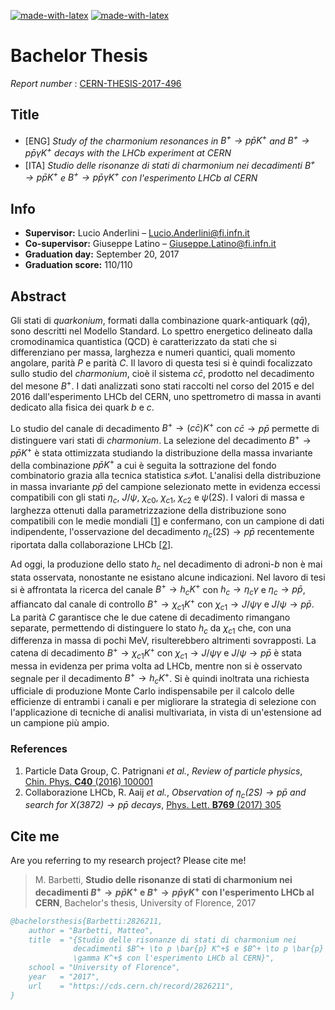 [![made-with-latex](https://img.shields.io/badge/Made%20with-LaTeX-008080?style=for-the-badge&logo=latex&logoColor=white)](https://www.latex-project.org/)
[![made-with-latex](https://img.shields.io/badge/Developed%20in-Overleaf-47a141?style=for-the-badge&logo=overleaf&logoColor=white)](https://it.overleaf.com/)

# Bachelor Thesis

_Report number_ : [CERN-THESIS-2017-496](https://cds.cern.ch/record/2826211)

## Title

- [ENG] _Study of the charmonium resonances in $B^{+} \to p \bar p K^{+}$ and $B^{+} \to p \bar p \gamma K^{+}$ decays with the LHCb experiment at CERN_
- [ITA] _Studio delle risonanze di stati di charmonium nei decadimenti $B^{+} \to p \bar p K^{+}$ e $B^{+} \to p \bar p \gamma K^{+}$ con l'esperimento LHCb al CERN_

## Info

- **Supervisor:** Lucio Anderlini – <a href="mailto:lucio.anderlini@fi.infn.it">Lucio.Anderlini@fi.infn.it</a>
- **Co-supervisor:** Giuseppe Latino – <a href="mailto:giuseppe.latino@fi.infn.it">Giuseppe.Latino@fi.infn.it</a>
- **Graduation day:** September 20, 2017
- **Graduation score:** 110/110

## Abstract

Gli stati di _quarkonium_, formati dalla combinazione quark-antiquark ($q\bar q$), sono descritti nel Modello Standard. Lo spettro energetico delineato dalla cromodinamica quantistica (QCD) è caratterizzato da stati che si differenziano per massa, larghezza e numeri quantici, quali momento angolare, parità $P$ e parità $C$.
Il lavoro di questa tesi si è quindi focalizzato sullo studio del _charmonium_, cioè il sistema $c\bar c$, prodotto nel decadimento del mesone $B^{+}$. I dati analizzati sono stati raccolti nel corso del 2015 e del 2016 dall'esperimento LHCb del CERN, uno spettrometro di massa in avanti dedicato alla fisica  dei quark $b$ e $c$.

Lo studio del canale di decadimento $B^{+} \to (c \bar c) K^{+}$ con $c \bar{c} \to p \bar{p}$ permette di distinguere vari stati di _charmonium_. La selezione del decadimento $B^{+} \to p\bar p K^{+}$ è stata ottimizzata studiando la distribuzione della massa invariante della combinazione $p\bar p K^{+}$ a cui è seguita la sottrazione del fondo combinatorio grazia alla tecnica statistica $s\mathcal{P}$lot.
L'analisi della distribuzione in massa invariante $p\bar p$ del campione selezionato mette in evidenza eccessi compatibili con gli stati $\eta_c$, $J/\psi$, $\chi_{c0}$, $\chi_{c1}$, $\chi_{c2}$ e $\psi(2S)$.
I valori di massa e larghezza ottenuti dalla parametrizzazione della distribuzione sono compatibili con le medie mondiali [[1](https://iopscience.iop.org/article/10.1088/1674-1137/40/10/100001)] e confermano, con un campione di dati indipendente, l'osservazione del decadimento $\eta_c(2S) \to p\bar p$ recentemente riportata dalla collaborazione LHCb [[2](https://doi.org/10.1016/j.physletb.2017.03.046)].

Ad oggi, la produzione dello stato $h_c$ nel decadimento di adroni-$b$ non è mai stata osservata, nonostante ne esistano alcune indicazioni.
Nel lavoro di tesi si è affrontata la ricerca del canale $B^{+} \to h_c K^{+}$ con $h_c \to \eta_c \gamma$ e $\eta_c \to p \bar{p}$, affiancato dal canale di controllo $B^{+} \to \chi_{c1} K^{+}$ con $\chi_{c1} \to J/\psi \gamma$ e $J/\psi \to p \bar{p}$. 
La parità $C$ garantisce che le due catene di decadimento rimangano separate, permettendo di distinguere lo stato $h_c$ da $\chi_{c1}$ che, con una differenza in massa di pochi MeV, risulterebbero altrimenti sovrapposti. 
La catena di decadimento $B^{+} \to \chi_{c1} K^{+}$ con $\chi_{c1} \to J/\psi \gamma$ e $J/\psi \to p \bar{p}$ è stata messa in evidenza per prima volta ad LHCb, mentre non si è osservato segnale per il decadimento $B^{+} \to h_c K^{+}$.
Si è quindi inoltrata una richiesta ufficiale di produzione Monte Carlo indispensabile per il calcolo delle efficienze di entrambi i canali e per migliorare la strategia di selezione con l'applicazione di tecniche di analisi multivariata, in vista di un'estensione ad un campione più ampio.

### References

1. Particle Data Group, C. Patrignani _et al._, _Review of particle physics_, [Chin. Phys. **C40** (2016) 100001](https://iopscience.iop.org/article/10.1088/1674-1137/40/10/100001)
2. Collaborazione LHCb, R. Aaij _et al._, _Observation of $\eta_{c}(2S) \to p \bar p$ and search for $X(3872) \to p \bar p$ decays_, [Phys. Lett. **B769** (2017) 305](https://doi.org/10.1016/j.physletb.2017.03.046)

## Cite me

Are you referring to my research project? Please cite me!

> M. Barbetti, **Studio delle risonanze di stati di charmonium nei decadimenti $B^+ \to p \bar{p} K^+$ e $B^+ \to p \bar{p} \gamma K^+$ con l'esperimento LHCb al CERN**, Bachelor's thesis, University of Florence, 2017

```bibtex
@bachelorsthesis{Barbetti:2826211,
    author = "Barbetti, Matteo",
    title  = "{Studio delle risonanze di stati di charmonium nei
              decadimenti $B^+ \to p \bar{p} K^+$ e $B^+ \to p \bar{p}
              \gamma K^+$ con l'esperimento LHCb al CERN}",
    school = "University of Florence",
    year   = "2017",
    url    = "https://cds.cern.ch/record/2826211",
}
```
